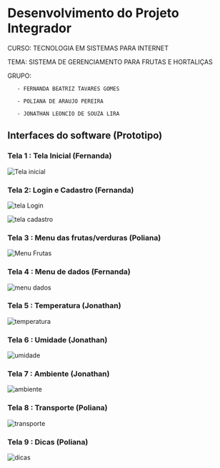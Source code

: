 # Desenvolvimento do Projeto Integrador

CURSO: TECNOLOGIA EM SISTEMAS PARA INTERNET

TEMA: SISTEMA DE GERENCIAMENTO PARA FRUTAS E HORTALIÇAS

GRUPO: 

       - FERNANDA BEATRIZ TAVARES GOMES

       - POLIANA DE ARAUJO PEREIRA

       - JONATHAN LEONCIO DE SOUZA LIRA
       
       
## Interfaces do software (Prototipo)

### Tela 1 : Tela Inicial (Fernanda) 

![Tela inicial](telaInicial.jpg)

### Tela 2: Login  e Cadastro (Fernanda)

![tela Login](login.jpg)

![tela cadastro](cadastro.jpg)

### Tela 3 : Menu das frutas/verduras (Poliana)

![Menu Frutas](menu.jpg)

### Tela 4 : Menu de dados (Fernanda)

![menu dados](dados.jpg)

### Tela 5 : Temperatura (Jonathan)

![temperatura](temperatura.jpg)
### Tela 6 : Umidade (Jonathan)

![umidade](umidade.jpg)

### Tela 7 : Ambiente (Jonathan)

![ambiente](ambient.jpg)

### Tela 8 : Transporte (Poliana)

![transporte](transporte.jpg)

### Tela 9 : Dicas (Poliana)

![dicas](dicas.jpg)

